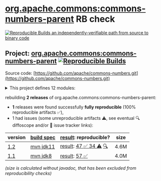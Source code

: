 [org.apache.commons:commons-numbers-parent](https://central.sonatype.com/artifact/org.apache.commons/commons-numbers-parent/versions) RB check
=======

[![Reproducible Builds](https://reproducible-builds.org/images/logos/rb.svg) an independently-verifiable path from source to binary code](https://reproducible-builds.org/)

## Project: [org.apache.commons:commons-numbers-parent](https://central.sonatype.com/artifact/org.apache.commons/commons-numbers-parent/versions) [![Reproducible Builds](https://img.shields.io/endpoint?url=https://raw.githubusercontent.com/jvm-repo-rebuild/reproducible-central/master/content/org/apache/commons/numbers/badge.json)](https://github.com/jvm-repo-rebuild/reproducible-central/blob/master/content/org/apache/commons/numbers/README.md)

Source code: [https://github.com/apache/commons-numbers.git](https://github.com/apache/commons-numbers.git)

<details><summary>This project defines 12 modules:</summary>

* [org.apache.commons:commons-numbers-angle](https://central.sonatype.com/artifact/org.apache.commons/commons-numbers-angle/1.2)
* [org.apache.commons:commons-numbers-arrays](https://central.sonatype.com/artifact/org.apache.commons/commons-numbers-arrays/1.2)
* [org.apache.commons:commons-numbers-combinatorics](https://central.sonatype.com/artifact/org.apache.commons/commons-numbers-combinatorics/1.2)
* [org.apache.commons:commons-numbers-complex](https://central.sonatype.com/artifact/org.apache.commons/commons-numbers-complex/1.2)
* [org.apache.commons:commons-numbers-core](https://central.sonatype.com/artifact/org.apache.commons/commons-numbers-core/1.2)
* [org.apache.commons:commons-numbers-field](https://central.sonatype.com/artifact/org.apache.commons/commons-numbers-field/1.2)
* [org.apache.commons:commons-numbers-fraction](https://central.sonatype.com/artifact/org.apache.commons/commons-numbers-fraction/1.2)
* [org.apache.commons:commons-numbers-gamma](https://central.sonatype.com/artifact/org.apache.commons/commons-numbers-gamma/1.2)
* [org.apache.commons:commons-numbers-parent](https://central.sonatype.com/artifact/org.apache.commons/commons-numbers-parent/1.2)
* [org.apache.commons:commons-numbers-primes](https://central.sonatype.com/artifact/org.apache.commons/commons-numbers-primes/1.2)
* [org.apache.commons:commons-numbers-quaternion](https://central.sonatype.com/artifact/org.apache.commons/commons-numbers-quaternion/1.2)
* [org.apache.commons:commons-numbers-rootfinder](https://central.sonatype.com/artifact/org.apache.commons/commons-numbers-rootfinder/1.2)
</details>

rebuilding **2 releases** of org.apache.commons:commons-numbers-parent:
- **1** releases were found successfully **fully reproducible** (100% reproducible artifacts :white_check_mark:),
- 1 had issues (some unreproducible artifacts :warning:, see eventual :mag: diffoscope and/or :memo: issue tracker links):

| version | [build spec](/BUILDSPEC.md) | [result](https://reproducible-builds.org/docs/jvm/): reproducible? | size |
| -- | --------- | ------ | -- |
| [1.2](https://central.sonatype.com/artifact/org.apache.commons/commons-numbers-parent/1.2/pom) | [mvn jdk11](commons-numbers-1.2.buildspec) | [result](commons-numbers-parent-1.2.buildinfo): [47 :white_check_mark:  34 :warning:](commons-numbers-parent-1.2.buildcompare) [:mag:](commons-numbers-parent-1.2.diffoscope) | 4.6M |
| [1.1](https://central.sonatype.com/artifact/org.apache.commons/commons-numbers-parent/1.1/pom) | [mvn jdk8](commons-numbers-1.1.buildspec) | [result](commons-numbers-parent-1.1.buildinfo): [57 :white_check_mark: ](commons-numbers-parent-1.1.buildcompare) | 4.0M |

<i>(size is calculated without javadoc, that has been excluded from reproducibility checks)</i>
